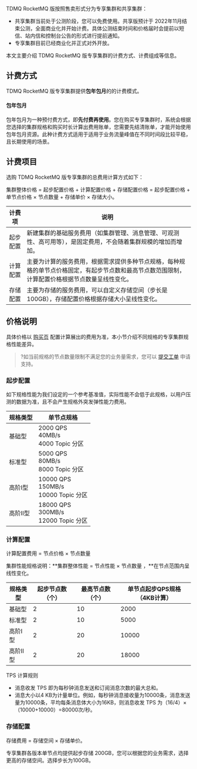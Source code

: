 TDMQ RocketMQ 版按照售卖形式分为专享集群和共享集群：

- 共享集群当前处于公测阶段，您可以免费使用。共享版预计于 2022年11月结束公测，全面商业化并开始计费。具体公测结束时间和价格届时会提前以短信、站内信和控制台公告的形式进行提前通知。
- 专享集群目前已经商业化并正式对外开放。 

本文主要介绍 TDMQ RocketMQ 版专享集群的计费方式、计费组成等信息。

## 计费方式

 TDMQ RocketMQ 版专享集群提供**包年包月**的的计费模式。

#### 包年包月

包年包月为一种预付费方式，即**先付费再使用**。您在购买专享集群时，系统会根据您选择的集群规格和购买时长计算出费用账单，您需要先结清账单，才能开始使用包年包月资源。此种计费方式适用于适用于业务流量峰值在不同时间段比较平稳，且长期使用的场景。



## 计费项目

选购 TDMQ RocketMQ 版专享集群的总费用计算方式如下：

集群整体价格 = 起步配置价格 + 计算配置价格 + 存储配置价格 = 起步配置价格 + 单节点价格 × 节点数量 + 存储单价 × 存储大小。

| 计费项   | 说明                                                         |
| -------- | ------------------------------------------------------------ |
| 起步配置 | 新建集群的基础服务费用（如集群管理、消息管理、可观测性、高可用等），是固定费用，不会随着集群规模的增加而增加。 |
| 计算配置 | 主要为计算的服务费用，根据需求提供多种节点规格，每种规格的单节点价格固定，有起步节点数和最高节点数范围限制，计算配置价格根据节点数量呈线性变化。 |
| 存储配置 | 主要为存储的服务费用，可以自定义存储空间（步长是100GB），存储配置价格根据存储大小呈线性变化。 |





## 价格说明

具体价格以 [购买页](https://buy.cloud.tencent.com/tdmq?protocol=RocketMQ&rid=9&clusterType=standard) 配置计算展出的费用为准，本小节介绍不同规格的专享集群规格性能差异。

> ?如当前规格的节点数量限制不满足您的业务量需求，您可以 [提交工单](https://console.cloud.tencent.com/workorder/category) 申请支持。



### 起步配置

如下规格性能为我们设定的一个参考基准值，实际性能不会低于此规格，以用户压测的数据为准，且不会产生规格外突发弹性能力费用。

| 规格类型 | 单节点规格                     |
| -------- | ------------------------------ |
| 基础型   | 2000 QPS<br>40MB/s<br>4000 Topic 分区    |
| 标准型   | 5000 QPS<br>80MB/s<br>8000 Topic 分区    |
| 高阶I型  | 10000 QPS<br>150MB/s<br>10000 Topic 分区 |
| 高阶II型 | 18000 QPS<br>300MB/s<br>12000 Topic 分区 |





### 计算配置

计算配置费用 = 节点价格 × 节点数量

集群性能规格说明：**集群整体性能 = 节点性能 × 节点数量 ，**在节点范围内呈线性变化。

| **规格类型** | **起步节点数（个）** | **最高节点数（个）** | **单节点起步QPS规格（4KB计算）** |
| ------------ | -------------------- | -------------------- | -------------------------------- |
| 基础型       | 2                    | 10                   | 2000                             |
| 标准型       | 2                    | 10                   | 5000                             |
| 高阶I型      | 2                    | 20                   | 10000                            |
| 高阶II型     | 2                    | 20                   | 18000                            |

TPS 计算规则

- 消息收发 TPS 即为每秒钟消息发送和订阅消息次数的最大总和。
- 消息大小以4 KB为计量单位。例如，每秒钟消息接收量为10000条，消息发送量为10000条，平均每条消息体大小为16KB，则消息收发 TPS 为（16/4）×（10000+10000）=80000次/秒。



### 存储配置

存储费用 = 存储空间 × 存储单价。

专享集群各版本单节点均提供起步存储 200GB，您可以根据您的业务需求，选择更高的存储空间。选择步长为100GB。
